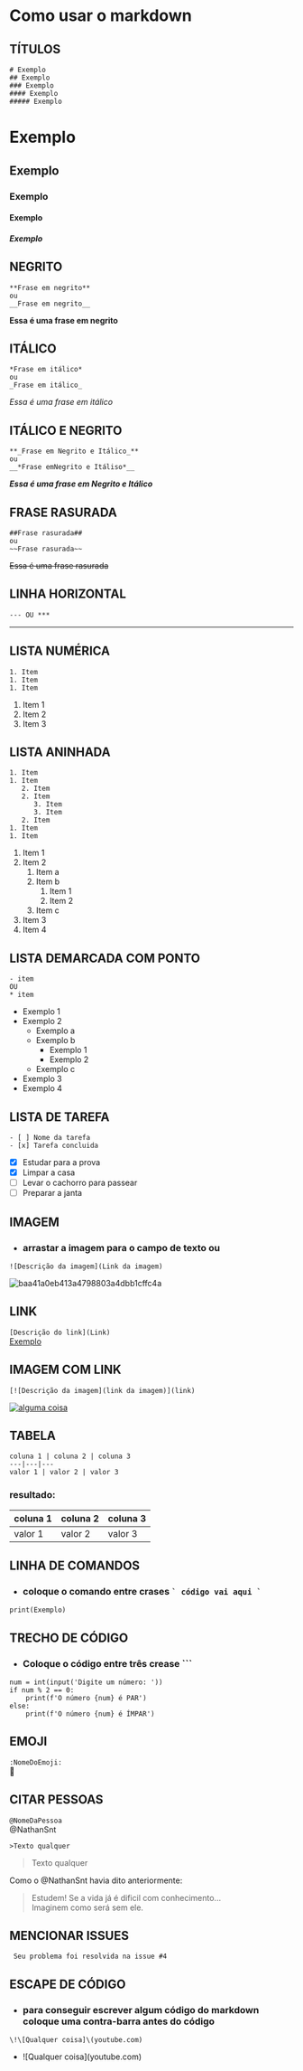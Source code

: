 
# Como usar o **markdown**

## TÍTULOS
```
# Exemplo
## Exemplo
### Exemplo
#### Exemplo
##### Exemplo
```
# Exemplo
## Exemplo
### Exemplo
#### Exemplo
##### Exemplo

## NEGRITO
```
**Frase em negrito**
ou
__Frase em negrito__
```
**Essa é uma frase em negrito**

## ITÁLICO
```
*Frase em itálico*
ou
_Frase em itálico_
```
*Essa é uma frase em itálico*

## ITÁLICO E NEGRITO
```
**_Frase em Negrito e Itálico_**
ou
__*Frase emNegrito e Itáliso*__
```
**_Essa é uma frase em Negrito e Itálico_**

## FRASE RASURADA
```
##Frase rasurada##
ou
~~Frase rasurada~~
```
~~Essa é uma frase rasurada~~

## LINHA HORIZONTAL
```
--- OU ***
```
---

## LISTA NUMÉRICA
```
1. Item
1. Item
1. Item
```
1. Item 1
1. Item 2
1. Item 3

## LISTA ANINHADA
```
1. Item
1. Item
   2. Item
   2. Item
      3. Item
      3. Item
   2. Item
1. Item
1. Item
```
1. Item 1
1. Item 2
   1. Item a
   1. Item b
      1. Item 1
      1. Item 2
   2. Item c
1. Item 3  
1. Item 4

## LISTA DEMARCADA COM PONTO
```
- item
OU
* item
```
- Exemplo 1
- Exemplo 2
   - Exemplo a
   - Exemplo b
      - Exemplo 1
      - Exemplo 2
   - Exemplo c
- Exemplo 3
- Exemplo 4

## LISTA DE TAREFA
```
- [ ] Nome da tarefa
- [x] Tarefa concluida
```
- [x] Estudar para a prova
- [x] Limpar a casa
- [ ] Levar o cachorro para passear
- [ ] Preparar a janta

## IMAGEM
- ### arrastar a imagem para o campo de texto ou  
```![Descrição da imagem](Link da imagem)```  

![baa41a0eb413a4798803a4dbb1cffc4a](https://user-images.githubusercontent.com/79227411/125203376-81ec3700-e24e-11eb-9a6c-822358a125ff.jpg)  

## LINK
```[Descrição do link](Link)```  
[Exemplo](https://github.com/NathanSnt)  

## IMAGEM COM LINK 
```[![Descrição da imagem](link da imagem)](link)```  

[![alguma coisa](https://user-images.githubusercontent.com/79227411/125203376-81ec3700-e24e-11eb-9a6c-822358a125ff.jpg)](https://github.com/NathanSnt)  

## TABELA
```
coluna 1 | coluna 2 | coluna 3
---|---|---
valor 1 | valor 2 | valor 3
```
### resultado:  
coluna 1 | coluna 2 | coluna 3
---|---|---
valor 1 | valor 2 | valor 3

## LINHA DE COMANDOS

- ###  coloque o comando entre crases ``` ` código vai aqui ` ```  
`print(Exemplo)`

## TRECHO DE CÓDIGO
- ### Coloque o código entre três crease \```

```
num = int(input('Digite um número: '))
if num % 2 == 0:
    print(f'O número {num} é PAR')
else:
    print(f'O número {num} é ÍMPAR')
```

## EMOJI

` :NomeDoEmoji: `  
:monkey:
## CITAR PESSOAS

` @NomeDaPessoa `  
@NathanSnt

`>Texto qualquer`  
 >Texto qualquer

Como o @NathanSnt havia dito anteriormente:
> Estudem! Se a vida já é dificil com conhecimento...  
> Imaginem como será sem ele.

## MENCIONAR ISSUES
` Seu problema foi resolvida na issue #4` 

## ESCAPE DE CÓDIGO
- ### para conseguir escrever algum código do markdown coloque uma contra-barra antes do código
```\!\[Qualquer coisa]\(youtube.com)```
- \!\[Qualquer coisa]\(youtube.com)
